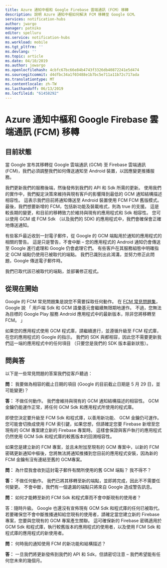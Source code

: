 ```yaml
---
title: Azure 通知中樞和 Google Firebase 雲端通訊 (FCM) 移轉
description: 說明 Azure 通知中樞如何解決 FCM 移轉至 Google GCM。
services: notification-hubs
author: jwargo
manager: patniko
editor: spelluru
ms.service: notification-hubs
ms.workload: mobile
ms.tgt_pltfrm: ''
ms.devlang: ''
ms.topic: article
ms.date: 04/10/2019
ms.author: jowargo
ms.openlocfilehash: 4cbfc67bc66e84b4743f3326db40872241e5d474
ms.sourcegitcommit: d4dfbc34a1f03488e1b7bc5e711a11b72c717ada
ms.translationtype: MT
ms.contentlocale: zh-TW
ms.lasthandoff: 06/13/2019
ms.locfileid: "61458292"
---
```

# <a name="azure-notification-hubs-and-the-google-firebase-cloud-messaging-fcm-migration"></a>Azure 通知中樞和 Google Firebase 雲端通訊 (FCM) 移轉

## <a name="current-state"></a>目前狀態

當 Google 宣布其移轉從 Google 雲端通訊 (GCM) 至 Firebase 雲端通訊 (FCM)，我們必須調整我們如何傳送通知至 Android 裝置，以因應變更推播服務。

我們更新我們的服務後端，然後發佈到我們的 API 和 Sdk 所需的更新。 使用我們的實作中，我們擬定決策來維持與現有客戶的影響降到最低的 GCM 通知結構描述相容性。 這表示我們目前將通知傳送至 Android 裝置使用 FCM FCM 舊版模式。 最後，我們想要新增的 FCM，包括新功能及裝載格式，則為 true 的支援。 這是較長期的變更，和目前的移轉致力於維持與現有的應用程式和 Sdk 相容性。 您可以使用 GCM 或 FCM Sdk （以及我們的 SDK) 的應用程式中，我們會確保會正確地傳送通知。

有些客戶最近收到一封電子郵件，從 Google 的 GCM 端點用於通知的應用程式的相關的警告。 這是只是警告，不會中斷 – 您的應用程式的 Android 通知仍會傳送至 Google 進行處理和 Google 仍會處理它們。 有些客戶在其服務組態中明確指定 GCM 端點仍使用已被取代的端點。 我們已識別出此鴻溝，並努力修正此問題，Google 傳送電子郵件時。

我們已取代該已被取代的端點，並部署修正程式。

## <a name="going-forward"></a>從現在開始

Google 的 FCM 常見問題集是說您不需要採取任何動作。 在  [FCM 常見問題集](https://developers.google.com/cloud-messaging/faq)，Google 說 「 用戶端 Sdk 和 GCM 語彙基元會繼續無限期地運作。 不過，您無法為目標的 Google Play 服務 Android 應用程式中的最新版本，除非您將移轉至 FCM。 」

如果您的應用程式使用 GCM 程式庫，請繼續進行，並遵循升級至 FCM 程式庫，在您的應用程式的 Google 的指示。 我們的 SDK 與都相容，因此您不需要更新我們這一端的應用程式中的任何項目 （只要您是我們的 SDK 版本最新狀態）。

## <a name="questions-and-answers"></a>問與答

以下是一些常見問題的答案我們從客戶聽過：

**問：** 我要做為相容的截止日期的項目 (Google 的目前截止日期是 5 月 29 日，並可能變更)？

**答：** 不做任何動作。 我們會維持與現有的 GCM 通知結構描述的相容性。 GCM 金鑰仍能運作正常，將任何 GCM Sdk 和應用程式所使用的程式庫。

即使您決定要升級至 FCM Sdk 和程式庫，以善用新功能、 GCM 金鑰仍可運作。 您可能會切換成使用 FCM 索引鍵，如果您想，但請確定您要 Firebase 新增至您現有的 GCM 專案建立新的 Firebase 專案時。 這樣會保證與客戶執行的應用程式仍然使用 GCM Sdk 和程式庫的較舊版本的回溯相容性。

如果您是建立新的 FCM 專案，並且未附加至現有的 GCM 專案中，以新的 FCM 密碼更新通知中樞後，您將無法將通知推播到您目前的應用程式安裝，因為新的 FCM 金鑰有沒有連結至舊的 GCM專案。

**問：** 為什麼我會收到這封電子郵件有關所使用的舊 GCM 端點？ 我不得不？

**答：** 不做任何動作。 我們已將其移轉至新的端點，並即將完成，因此不不需要任何變更。 不會中斷，我們有一個遺漏的端點只將來自 Google 造成警告訊息。

**問：** 如何才能轉至新的 FCM Sdk 和程式庫而不會中斷現有的使用者？

答：隨時升級。 Google 也還沒有宣佈現有 GCM Sdk 和程式庫的任何已被取代。 若要確保您不會中斷推播通知給您現有的使用者，請確定當您建立新的 Firebase 專案，您要與您現有的 GCM 專案產生關聯。 這可確保新的 Firebase 密碼適用於 GCM Sdk 和程式庫，執行較舊版本的應用程式的使用者，以及使用 FCM Sdk 和程式庫的應用程式的新使用者。

**問：** 何時我的通知使用 FCM 的新功能和結構描述？

**答：** 一旦我們將更新發佈到我們的 API 和 Sdk，但請密切注意 – 我們希望能有任何您未來的幾個月。
